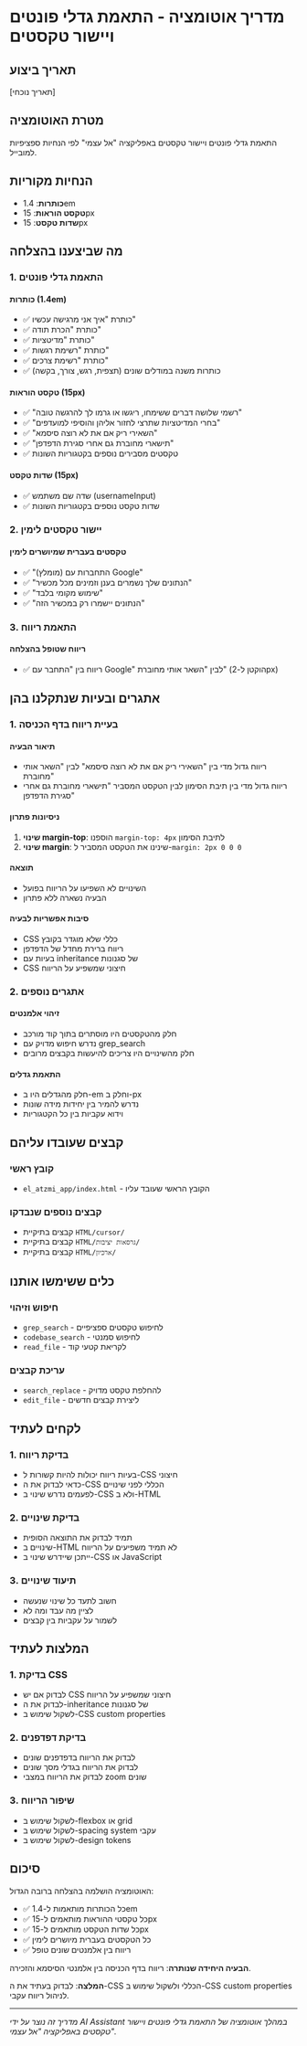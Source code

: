 # מדריך אוטומציה - התאמת גדלי פונטים ויישור טקסטים

## תאריך ביצוע
[תאריך נוכחי]

## מטרת האוטומציה
התאמת גדלי פונטים ויישור טקסטים באפליקציה "אל עצמי" לפי הנחיות ספציפיות למובייל.

## הנחיות מקוריות
- **כותרות**: 1.4em
- **טקסט הוראות**: 15px
- **שדות טקסט**: 15px

## מה שביצענו בהצלחה

### 1. התאמת גדלי פונטים

#### כותרות (1.4em)
- ✅ כותרת "איך אני מרגישה עכשיו"
- ✅ כותרת "הכרת תודה"
- ✅ כותרת "מדיטציות"
- ✅ כותרת "רשימת רגשות"
- ✅ כותרת "רשימת צרכים"
- ✅ כותרות משנה במודלים שונים (תצפית, רגש, צורך, בקשה)

#### טקסט הוראות (15px)
- ✅ "רשמי שלושה דברים ששימחו, ריגשו או גרמו לך להרגשה טובה"
- ✅ "בחרי המדיטציות שתרצי לחזור אליהן והוסיפי למועדפים"
- ✅ "השאירי ריק אם את לא רוצה סיסמא"
- ✅ "תישארי מחוברת גם אחרי סגירת הדפדפן"
- ✅ טקסטים מסבירים נוספים בקטגוריות השונות

#### שדות טקסט (15px)
- ✅ שדה שם משתמש (usernameInput)
- ✅ שדות טקסט נוספים בקטגוריות השונות

### 2. יישור טקסטים לימין

#### טקסטים בעברית שמיושרים לימין
- ✅ "(מומלץ) התחברות עם Google"
- ✅ "הנתונים שלך נשמרים בענן וזמינים מכל מכשיר"
- ✅ "שימוש מקומי בלבד"
- ✅ "הנתונים יישמרו רק במכשיר הזה"

### 3. התאמת ריווח

#### ריווח שטופל בהצלחה
- ✅ ריווח בין "התחבר עם Google" לבין "השאר אותי מחוברת" (הוקטן ל-2px)

## אתגרים ובעיות שנתקלנו בהן

### 1. בעיית ריווח בדף הכניסה

#### תיאור הבעיה
- ריווח גדול מדי בין "השאירי ריק אם את לא רוצה סיסמא" לבין "השאר אותי מחוברת"
- ריווח גדול מדי בין תיבת הסימון לבין הטקסט המסביר "תישארי מחוברת גם אחרי סגירת הדפדפן"

#### ניסיונות פתרון
1. **שינוי margin-top**: הוספנו `margin-top: 4px` לתיבת הסימון
2. **שינוי margin**: שינינו את הטקסט המסביר ל-`margin: 2px 0 0 0`

#### תוצאה
- השינויים לא השפיעו על הריווח בפועל
- הבעיה נשארה ללא פתרון

#### סיבות אפשריות לבעיה
- CSS כללי שלא מוגדר בקובץ
- ריווח ברירת מחדל של הדפדפן
- בעיות עם inheritance של סגנונות
- CSS חיצוני שמשפיע על הריווח

### 2. אתגרים נוספים

#### זיהוי אלמנטים
- חלק מהטקסטים היו מוסתרים בתוך קוד מורכב
- נדרש חיפוש מדויק עם grep_search
- חלק מהשינויים היו צריכים להיעשות בקבצים מרובים

#### התאמת גדלים
- חלק מהגדלים היו ב-em וחלק ב-px
- נדרש להמיר בין יחידות מידה שונות
- וידוא עקביות בין כל הקטגוריות

## קבצים שעובדו עליהם

### קובץ ראשי
- `el_atzmi_app/index.html` - הקובץ הראשי שעובד עליו

### קבצים נוספים שנבדקו
- קבצים בתיקיית `HTML/cursor/`
- קבצים בתיקיית `HTML/גרסאות יציבות/`
- קבצים בתיקיית `HTML/ארכיון/`

## כלים ששימשו אותנו

### חיפוש וזיהוי
- `grep_search` - לחיפוש טקסטים ספציפיים
- `codebase_search` - לחיפוש סמנטי
- `read_file` - לקריאת קטעי קוד

### עריכת קבצים
- `search_replace` - להחלפת טקסט מדויק
- `edit_file` - ליצירת קבצים חדשים

## לקחים לעתיד

### 1. בדיקת ריווח
- בעיות ריווח יכולות להיות קשורות ל-CSS חיצוני
- כדאי לבדוק את ה-CSS הכללי לפני שינויים
- לפעמים נדרש שינוי ב-CSS ולא ב-HTML

### 2. בדיקת שינויים
- תמיד לבדוק את התוצאה הסופית
- שינויים ב-HTML לא תמיד משפיעים על הריווח
- ייתכן שיידרש שינוי ב-CSS או JavaScript

### 3. תיעוד שינויים
- חשוב לתעד כל שינוי שנעשה
- לציין מה עבד ומה לא
- לשמור על עקביות בין קבצים

## המלצות לעתיד

### 1. בדיקת CSS
- לבדוק אם יש CSS חיצוני שמשפיע על הריווח
- לבדוק את ה-inheritance של סגנונות
- לשקול שימוש ב-CSS custom properties

### 2. בדיקת דפדפנים
- לבדוק את הריווח בדפדפנים שונים
- לבדוק את הריווח בגדלי מסך שונים
- לבדוק את הריווח במצבי zoom שונים

### 3. שיפור הריווח
- לשקול שימוש ב-flexbox או grid
- לשקול שימוש ב-spacing system עקבי
- לשקול שימוש ב-design tokens

## סיכום

האוטומציה הושלמה בהצלחה ברובה הגדול:
- ✅ כל הכותרות מותאמות ל-1.4em
- ✅ כל טקסטי ההוראות מותאמים ל-15px
- ✅ כל שדות הטקסט מותאמים ל-15px
- ✅ כל הטקסטים בעברית מיושרים לימין
- ✅ ריווח בין אלמנטים שונים טופל

**הבעיה היחידה שנותרה**: ריווח בדף הכניסה בין אלמנטי הסיסמא והזכירה.

**המלצה**: לבדוק בעתיד את ה-CSS הכללי ולשקול שימוש ב-CSS custom properties לניהול ריווח עקבי.

---

*מדריך זה נוצר על ידי AI Assistant במהלך אוטומציה של התאמת גדלי פונטים ויישור טקסטים באפליקציה "אל עצמי".*
